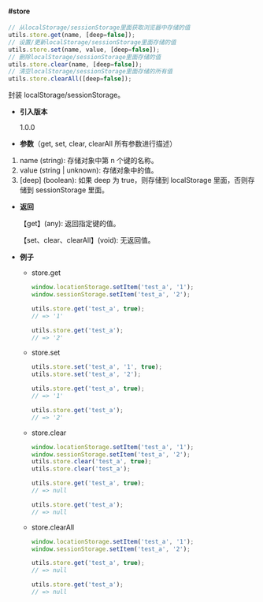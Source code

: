#### #store

```javascript
// 从localStorage/sessionStorage里面获取浏览器中存储的值
utils.store.get(name, [deep=false]);
// 设置/更新localStorage/sessionStorage里面存储的值
utils.store.set(name, value, [deep=false]);
// 删除localStorage/sessionStorage里面存储的值
utils.store.clear(name, [deep=false]);
// 清空localStorage/sessionStorage里面存储的所有值
utils.store.clearAll([deep=false]);
```

封装 localStorage/sessionStorage。

- **引入版本**

    1.0.0

- **参数**（get, set, clear, clearAll 所有参数进行描述）

1. name (string): 存储对象中第 n 个键的名称。
2. value (string | unknown): 存储对象中的值。
3. [deep] (boolean): 如果 deep 为 true，则存储到 localStorage 里面，否则存储到 sessionStorage 里面。

- **返回**

    【get】(any): 返回指定键的值。

    【set、clear、clearAll】(void): 无返回值。

- **例子**

    - store.get

        ```javascript
        window.locationStorage.setItem('test_a', '1');
        window.sessionStorage.setItem('test_a', '2');

        utils.store.get('test_a', true);
        // => '1'

        utils.store.get('test_a');
        // => '2'
        ```

    - store.set

        ```javascript
        utils.store.set('test_a', '1', true);
        utils.store.set('test_a', '2');

        utils.store.get('test_a', true);
        // => '1'

        utils.store.get('test_a');
        // => '2'
        ```

    - store.clear

        ```javascript
        window.locationStorage.setItem('test_a', '1');
        window.sessionStorage.setItem('test_a', '2');
        utils.store.clear('test_a', true);
        utils.store.clear('test_a');

        utils.store.get('test_a', true);
        // => null

        utils.store.get('test_a');
        // => null
        ```

    - store.clearAll

        ```javascript
        window.locationStorage.setItem('test_a', '1');
        window.sessionStorage.setItem('test_a', '2');

        utils.store.get('test_a', true);
        // => null

        utils.store.get('test_a');
        // => null
        ```
